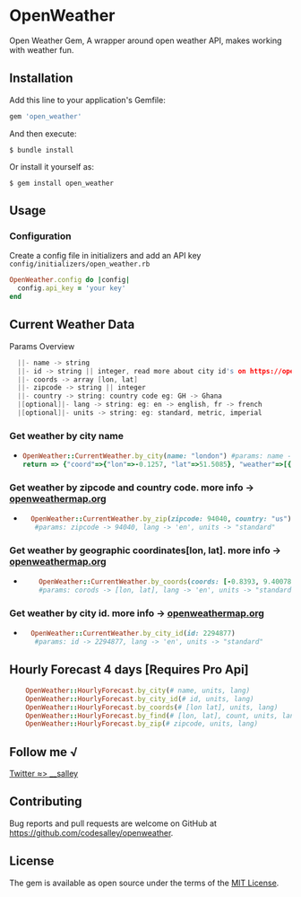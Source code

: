 # OpenWeather

Open Weather Gem, A wrapper around open weather API, makes working with weather fun.

## Installation

Add this line to your application's Gemfile:

```ruby
gem 'open_weather'
```

And then execute:

    $ bundle install

Or install it yourself as:

    $ gem install open_weather

## Usage

### Configuration

Create a config file in initializers and add an API key `config/initializers/open_weather.rb`

```ruby
OpenWeather.config do |config|
  config.api_key = 'your key'
end
```

## Current Weather Data

Params Overview

```h
  ||- name -> string
  ||- id -> string || integer, read more about city id's on https://openweathermap.org/current#cityid
  ||- coords -> array [lon, lat]
  ||- zipcode -> string || integer
  ||- country -> string: country code eg: GH -> Ghana
  |[optional]|- lang -> string: eg: en -> english, fr -> french
  |[optional]|- units -> string: eg: standard, metric, imperial

```

### Get weather by city name

- ```ruby
  OpenWeather::CurrentWeather.by_city(name: "london") #params: name -> "london", lang -> 'en', units -> "standard"
  return => {"coord"=>{"lon"=>-0.1257, "lat"=>51.5085}, "weather"=>[{"id"=>804, "main"=>"Clouds", "description"=>"overcast clouds", "icon"=>"04n"}], "base"=>"stations", "main"=>{"temp"=>291.69, "feels_like"=>291.66, "temp_min"=>289.32, "temp_max"=>293.05, "pressure"=>1022, "humidity"=>79}, "visibility"=>10000, "wind"=>{"speed"=>3.6, "deg"=>220}, "clouds"=>{"all"=>97}, "dt"=>1628885709, "sys"=>{"type"=>2, "id"=>2019646, "country"=>"GB", "sunrise"=>1628829784, "sunset"=>1628882870}, "timezone"=>3600, "id"=>2643743, "name"=>"London", "cod"=>200}
  ```

### Get weather by zipcode and country code. more info -> [openweathermap.org](https://openweathermap.org/current#zip)

- ```ruby
    OpenWeather::CurrentWeather.by_zip(zipcode: 94040, country: "us")
     #params: zipcode -> 94040, lang -> 'en', units -> "standard"
  ```

### Get weather by geographic coordinates[lon, lat]. more info -> [openweathermap.org](https://openweathermap.org/current#geo)

- ```ruby
      OpenWeather::CurrentWeather.by_coords(coords: [-0.8393, 9.40078])
      #params: corods -> [lon, lat], lang -> 'en', units -> "standard"
  ```

### Get weather by city id. more info -> [openweathermap.org](https://openweathermap.org/current#cityid)

- ```ruby
    OpenWeather::CurrentWeather.by_city_id(id: 2294877)
     #params: id -> 2294877, lang -> 'en', units -> "standard"
  ```

## Hourly Forecast 4 days [Requires Pro Api]

```ruby
    OpenWeather::HourlyForecast.by_city(# name, units, lang)
    OpenWeather::HourlyForecast.by_city_id(# id, units, lang)
    OpenWeather::HourlyForecast.by_coords(# [lon lat], units, lang)
    OpenWeather::HourlyForecast.by_find(# [lon, lat], count, units, lang)
    OpenWeather::HourlyForecast.by_zip(# zipcode, units, lang)
```

## Follow me √

[Twitter ≈> \_\_salley](https://twitter.com/__salley)

## Contributing

Bug reports and pull requests are welcome on GitHub at https://github.com/codesalley/openweather.

## License

The gem is available as open source under the terms of the [MIT License](https://opensource.org/licenses/MIT).
